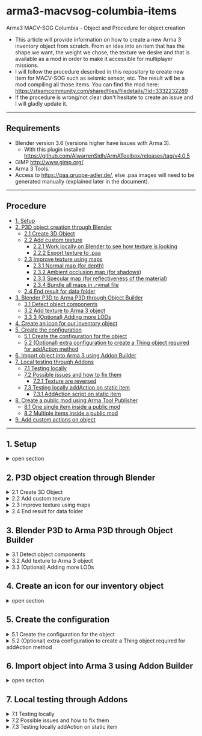 # arma3-macvsog-columbia-items
Arma3 MACV-SOG Columbia - Object and Procedure for object creation

- This article will provide information on how to create a new Arma 3 inventory object from scratch. From an idea into an item that has the shape we want, the weight we chose, the texture we desire and that is available as a mod in order to make it accessible for multiplayer missions.
- I will follow the procedure described in this repository to create new Item for MACV-SOG such as seismic sensor, etc. The result will be a mod compiling all those items. You can find the mod here: https://steamcommunity.com/sharedfiles/filedetails/?id=3332232289
- If the procedure is wrong/not clear don't hesitate to create an issue and I will gladly update it.

---

## Requirements

- Blender version 3.6 (versions higher have issues with Arma 3). 
  - With this plugin installed https://github.com/AlwarrenSidh/ArmAToolbox/releases/tag/v4.0.5
- GIMP http://www.gimp.org/
- Arma 3 Tools. 
- Access to https://paa.gruppe-adler.de/, else .paa images will need to be generated manually (explained later in the document).

---

## Procedure
- [1. Setup](#1-setup)
- [2. P3D object creation through Blender](#2-p3d-object-creation-through-blender)
  - [2.1 Create 3D Object](#21-create-3d-object)
  - [2.2 Add custom texture](#22-add-custom-texture)
    - [2.2.1 Work locally on Blender to see how texture is looking](#221-work-locally-on-blender-to-see-how-texture-is-looking)
    - [2.2.2 Export texture to .paa](#222-export-texture-to-paa)
  - [2.3 Improve texture using maps](#23-Improve-texture-using-maps)
    - [2.3.1 Normal map (for depth)](#231-normal-map-for-depth)
    - [2.3.2 Ambient occlusion map (for shadows)](#232-ambient-occlusion-map-for-shadows)
    - [2.3.3 Specular map (for reflectiveness of the material)](#233-specular-map-for-reflectiveness-of-the-material)
    - [2.3.4 Bundle all maps in .rvmat file](#234-bundle-all-maps-in-rvmat-file)
  - [2.4 End result for data folder](#24-end-result-for-data-folder)
- [3. Blender P3D to Arma P3D through Object Builder](#3-blender-p3d-to-arma-p3d-through-object-builder)
  - [3.1 Detect object components](#31-detect-object-components)
  - [3.2 Add texture to Arma 3 object](#32-add-texture-to-arma-3-object)
  - [3.3 3 (Optional) Adding more LODs](#33-optional-adding-more-lods)
- [4. Create an icon for our inventory object](#4-create-an-icon-for-our-inventory-object)
- [5. Create the configuration](#5-create-the-configuration)
  - [5.1 Create the configuration for the object](#51-create-the-configuration-for-the-object)
  - [5.2 (Optional) extra configuration to create a Thing object required for addAction method](#52-optional-extra-configuration-to-create-a-thing-object-required-for-addaction-method)
- [6. Import object into Arma 3 using Addon Builder](#6-import-object-into-arma-3-using-addon-builder)
- [7. Local testing through Addons](#7-local-testing-through-addons)
  - [7.1 Testing locally](#71-testing-locally)
  - [7.2 Possible issues and how to fix them](#72-possible-issues-and-how-to-fix-them)
    - [7.2.1 Texture are reversed](#721-texture-are-reversed)
  - [7.3 Testing locally addAction on static item](#73-testing-locally-addaction-on-static-item)
      - [7.3.1 AddAction script on static item](#731-addaction-script-on-static-item)
- [8. Create a public mod using Arma Tool Publisher](#8-create-a-public-mod-using-arma-tool-publisher)
  - [8.1 One single item inside a public mod](#81-one-single-item-inside-a-public-mod)
  - [8.2 Multiple items inside a public mod](#82-multiple-items-inside-a-public-mod)
- [9. Add custom actions on object](#9-add-custom-actions-on-object)

---

## 1. Setup

<details>
<summary>open section</summary>

- Create this folder and file structure anywhere on your computer (this will be our workspace).

![screenshot](/images/Setup/setup.PNG)

- In the above example, a sensor (a seismic sensor used by MACV SOG in order to monitor movement of NVA soldiers) is the new object I want to create. This will be our <u>MAIN folder</u>.
- <u>data folder</u> will contain the object textures, in .paa format (currently an empty folder).
- <u>Icons folder</u> will contain the icon for our object, in .paa format (currently an empty folder).
- <u>Objects folder</u> will contain the 3D object in .p3d format (currently an empty folder).
- <u>Config.cpp file</u> will contain the configuration for our object and will allow us to configure its weight, name, etc. (currently an empty file).

</details>

## 2. P3D object creation through Blender

<details>
<summary>2.1 Create 3D Object</summary>

## 2.1 Create 3D Object

- Create a 3D item in Blender that has the desired shape.
- At the end of the item creation, make sure it is a single 3D object (top right of blender) and that “Arma Object Property” is selected.

![screenshot](/images/P3D%20object%20creation%20through%20Blender/create3DObject.PNG)

- Pressing CTRL + T will triangulate the 3D objects (make its faces only triangles) and remove any ngons (Arma does not want ngons).

</details>

<details>
<summary>2.2 Add custom texture</summary>

## 2.2 Add custom texture

<details>
<summary>2.2.1 Work locally on Blender to see how texture is looking</summary>

## 2.2.1 Work locally on Blender to see how texture is looking

- Create a UV map by selecting the object and clicking on “U”. Making an easy one to work with is sometimes tricky but adding some seams in Blender can help.

![screenshot](/images/P3D%20object%20creation%20through%20Blender/addCustomTexture1.PNG)

- Then export the UV map as a .png (<u>object_uv_map.png</u>), then using any editing software, update the .png to have the texture you want and save it as a new .png (<u>object_texture.png</u>). Keep in mind that the resolution MUST be 512x512.

![screenshot](/images/P3D%20object%20creation%20through%20Blender/addCustomTexture2.PNG)

- Go back to Blender, make sure your object has a default material (not empty) and open the “Shader Editor” (Shift + F3).
- Right click and add an “Image Texture” with as path, the path of the <u>object_texture.png</u>.

![screenshot](/images/P3D%20object%20creation%20through%20Blender/addCustomTexture3.PNG)

- Then, if you go back to the 3D Viewport you will be able to see the object with the new texture.

![screenshot](/images/P3D%20object%20creation%20through%20Blender/addCustomTexture4.PNG)

- Finally, export the 3D object and .p3d file and save it to a temporary location like “Downloads” or “Desktop”.
- N.B. The main purpose of adding texture in Blender is to visualise how it will look onto the object and make sure it is looking good.

</details>

<details>
<summary>2.2.2 Export texture to .paa</summary>

## 2.2.2 Export texture to .paa

- Go to https://paa.gruppe-adler.de/ and convert <u>object_texture.png</u> into a .paa (<u>object_texture.paa</u>).
  - Manual steps (if website is down):
    - Use the TexView 2 (Arma 3 Tools) to convert the .png into a .paa (Use ‘RGBA’ and in the other section use ‘DXT5’).
  - Save the generated <u>object_texture.paa</u> in <u>data folder</u>. This is important because when exporting as a mod, the path to the texture needs to follow this syntax:
    - “yourAddonName\data\yourTexture.paa”

![screenshot](/images/P3D%20object%20creation%20through%20Blender/addCustomTexture5.PNG)

</details>

</details>

<details>
<summary>2.3 Improve texture using maps</summary>

## 2.3 Improve texture using maps

- This is optional but will result in a more realistic looking object with roughness and texture instead of looking flat, glassy with our own texture.

<details>
<summary>2.3.1 Normal map (for depth)</summary>

## 2.3.1 Normal map (for depth)

- N.B. following the tutorial https://kcclemo.neocities.org/creating-height-and-normal-maps/ will work but I will be going over it in this document in case the website goes down.
- Open the texture <u>object_texture.png</u> (obtained in section 4.2.2) in GIMP.
- Select Image>Mode>Grayscale.
  - Pixels more black: low points. 
  - Pixel more white: high points.
- If needed, you can invert the colors using Colors>Invert.
- In the Levels dialog:

![screenshot](/images/P3D%20object%20creation%20through%20Blender/improveTextureUsingMaps1.PNG)

  - Arrange the 3 triangles to correspond to the above picture.
- Now we can save the new picture (keep in mind that we need to have a resolution of 512x512) and this will give us our <u>detector_bump.png</u>.
- We need to convert this new png into a normal map. To do this, you can use the following website (if down, will need to find a tutorial on how to create normal map…) https://cpetry.github.io/NormalMap-Online/.
  - Drag and drop your detector_bump.png in the website, and uncheck “Displacement”, “AO” and “Specular”.

![screenshot](/images/P3D%20object%20creation%20through%20Blender/improveTextureUsingMaps2.PNG)

- Then below the middle picture, rename it to <u>detector_nohq</u> and save.
- Convert the .png into a .paa (see "2.2.2 Export texture to .paa").
- Save the generated <u>detector_nohq.paa</u> in the <u>data folder</u>.
- We now have our normal map <u>detector_nohq.paa</u> and it can be moved to the <u>data folder</u>.

![screenshot](/images/P3D%20object%20creation%20through%20Blender/improveTextureUsingMaps3.PNG)

</details>

<details>
<summary>2.3.2 Ambient occlusion map (for shadows)</summary>

## 2.3.2 Ambient occlusion map (for shadows)

- Blender can be used to generate the occlusion map.

![screenshot](/images/P3D%20object%20creation%20through%20Blender/improveTextureUsingMaps4.PNG)

- Go in the render view, with the following setup:
  - Render Engine: Cycle
  - Bake>Bake Type: Ambient Occlusion
- Select the object and click on the “Bake” button and this will give the following result. 

![screenshot](/images/P3D%20object%20creation%20through%20Blender/improveTextureUsingMaps5.PNG)

- In the top left, click on image*>save as, and then save it as <u>detector_as.png</u>. 
- Convert the .png into a .paa (see "2.2.2 Export texture to .paa"). 
- Save the generated <u>detector_as.paa</u> in the <u>data folder</u>. 
- We now have our ambient occlusion map <u>detector_as.paa</u> and it can be moved to the <u>data folder</u>.

![screenshot](/images/P3D%20object%20creation%20through%20Blender/improveTextureUsingMaps6.PNG)

</details>

<details>
<summary>2.3.3 Specular map (for reflectiveness of the material)</summary>

## 2.3.3 Specular map (for reflectiveness of the material)

- N.B. The whitest will mean the more reflective a texture is. The blackest, the less reflective a texture is.
- To generate the Specular map, I used https://cpetry.github.io/NormalMap-Online/ and selected “Specular” (middle picture and top right) and reduced the strength in order to make the object blacker (less reflective).

![screenshot](/images/P3D%20object%20creation%20through%20Blender/improveTextureUsingMaps7.PNG)

- Then below the middle picture, rename it to detector_smdi and save.
- Convert the .png into a .paa (see "2.2.2 Export texture to .paa").
- Save the generated <u>detector_smdi.paa</u> in the <u>data folder</u>.
- We now have our specular map <u>detector_smdi.paa</u> and it can be moved to the <u>data folder</u>.

![screenshot](/images/P3D%20object%20creation%20through%20Blender/improveTextureUsingMaps8.PNG)

</details>

<details>
<summary>2.3.4 Bundle all maps in .rvmat file</summary>

## 2.3.4 Bundle all maps in .rvmat file

- You can use the below “default” template and change the name of .paa files to suit your model.

    ```
    class StageTI
    {
        texture="#(argb,8,8,3)color(0,0,0,0)";
    };
    ambient[]={1,1,1,1};
    diffuse[]={1,1,1,1};
    forcedDiffuse[]={0,0,0,0};
    emmisive[] = {0,0,0,0};
    specular[] = {0.15,0.15,0.15,1};
    specularPower = 80;
    PixelShaderID = "Super";
    VertexShaderID = "Super";
    class Stage1
    {
        texture="detector\data\detector_nohq.paa";
        uvSource="tex";
        class uvTransform
        {
            aside[]={1,0,0};
            up[]={0,1,0};
            dir[]={0,0,0};
            pos[]={0,0,0};
        };
    };
    class Stage2
    {
        texture="#(argb,8,8,3)color(0.5,0.5,0.5,0.5,DT)";
        uvSource="tex";
        class uvTransform
        {
            aside[]={1,0,0};
            up[]={0,1,0};
            dir[]={0,0,0};
            pos[]={0,0,0};
        };
    };
    class Stage3
    {
        texture="#(argb,8,8,3)color(0,0,0,0,MC)";
        uvSource="tex";
        class uvTransform
        {
            aside[]={1,0,0};
            up[]={0,1,0};
            dir[]={0,0,0};
            pos[]={0,0,0};
        };
    };
    class Stage4
    {
        texture="detector\data\detetector_as.paa";
        uvSource="tex";
        class uvTransform
        {
            aside[]={1,0,0};
            up[]={0,1,0};
            dir[]={0,0,0};
            pos[]={0,0,0};
        };
    };
    class Stage5
    {
        texture="detector\data\detector_smdi.paa";
        uvSource="tex";
        class uvTransform
        {
            aside[]={1,0,0};
            up[]={0,1,0};
            dir[]={0,0,0};
            pos[]={0,0,0};
        };
    };
    class Stage6
    {
        texture="#(ai,32,128,1)fresnel(2.45,0.75)";
        uvSource="none";
    };
    class Stage7
    {
        texture="a3\data_f\env_co.tga";
        uvSource="tex";
        class uvTransform
        {
            aside[]={1,0,0};
            up[]={0,1,0};
            dir[]={0,0,0};
            pos[]={0,0,0};
        };
    };
    ```

- What is important here is to include the 3 .paa file we generated:
  - <u>detector_nohq.paa</u>
  - <u>detector_as.paa</u>
  - <u>detector_smdi.paa</u>
- N.B. with a path from the <u>MAIN folder</u> (ex: detector\data\detector_smdi.paa).

![screenshot](/images/P3D%20object%20creation%20through%20Blender/improveTextureUsingMaps9.PNG)

- We now have our <u>detector.rvmat</u> file.

</details>

</details>

<details>
<summary>2.4 End result for data folder</summary>

## 2.4 End result for data folder

- Add the end, you should have 5 files into the <u>data folder</u>.

![screenshot](/images/P3D%20object%20creation%20through%20Blender/endResultForDataFolder.PNG)

</details>

## 3. Blender P3D to Arma P3D through Object Builder

<details>
<summary>3.1 Detect object components</summary>

## 3.1 Detect object components

- Open the .p3d file previously exported with Arma 3 Object Builder (see Arma 3 Tools).
- Select the entire 3D object and go into “structure/topology/find components”. This will create the required components for Arma 3 objects.

</details>

<details>
<summary>3.2 Add texture to Arma 3 object</summary>

## 3.2 Add texture to Arma 3 object

- Go back to the Object Builder, select the object (all nodes) and click “E” to open the “Face Properties” menu.
  - In texture, select your .paa texture then click “Apply” and “Ok”.

![screenshot](/images/Blender%20P3D%20to%20Arma%20P3D%20through%20Object%20Builder/addTextureToArma3Object1.PNG)

- Then in the “material” path (below the “texture” path) put the path to the <u>detector.rvmat</u> (it must be under path “yourObject/data/yourObject.rvmat”)  then click “Apply” and “Ok”.

![screenshot](/images/Blender%20P3D%20to%20Arma%20P3D%20through%20Object%20Builder/addTextureToArma3Object2.PNG) 

- Save and export as .p3d and save it in the <u>Objects folder</u>.

</details>

<details>
<summary>3.3 (Optional) Adding more LODs</summary>

## 3.3 (Optional) Adding more LODs

<b><u>OPTIONAL: ONLY FOLLOW THIS STEP IF YOU WANT TO ADD ACTION ON THE ITEM.</u></b>

- If you want to be able to add scripts onto the object through 'addAction' then we need to add 3 extra types of LODs (see https://community.bistudio.com/wiki/LOD#Roadway):
  - <b>Geometry</b>:
    - Defines where the model will collide with other objects. Should be very simple, and has to fulfill the following criteria in order to work:
      - Object must be named ComponentXX (where XX is a consecutive number between 01 and 2048 (a limit in earlier games might have been 99). 
      - Must have 'Mass' (Alt-M). A minimum of 10 is required for character collision. 
      - Must be closed and convex. Always validate your Geometry LOD. (Validating Geometries)
      - Some object types require that every component must have some mass assigned in order to work properly. Does not apply to vehicles It must be smaller than the size limit.
  - <b>View Geometry</b>:
    - The visible geometry of the model.
    - As an example: If you have an object with this LOD properly configured, you will not be able to spot other units through the model. AI will not be able to spot other units through the model. If this LOD is not present the Geometry LOD will be used instead.
  - <b>Fire Geometry</b>:
    - Defines where the model will collide with bullets & rockets. If this LOD is not present the ViewGeometry LOD will be used instead. If the ViewGeo LOD is not present either then Geometry LOD will be used instead. Should be simplified as much as possible, but can be a bit more complex then Geometry or Geometry Phys:
      - Object must be named ComponentXX (where XX is a consecutive number between 01 and 2000). (see Geometry LOD)
      - Must be closed and convex (see: Validating Geometries).

- Open the .p3d file in Arma Object Builder.

![screenshot](/images/Blender%20P3D%20to%20Arma%20P3D%20through%20Object%20Builder/armaObjectBuidler.PNG)

- Select all nodes (Ctrl + A), click on '1.000' in the top right, duplicate. Then on the '2.000' that was created, property and select 'Geometry'.
- Under the 'Component01', right click and create a new component named 'Component02'.

![screenshot](/images/Blender%20P3D%20to%20Arma%20P3D%20through%20Object%20Builder/geometry.PNG)

- In the top left, select 'Create' and create a 'Box' that will contain the object.
- Delete the initial object.

![screenshot](/images/Blender%20P3D%20to%20Arma%20P3D%20through%20Object%20Builder/geometry2.PNG)

- Select the box (Ctrl + A) and add mass (bottom lef).

![screenshot](/images/Blender%20P3D%20to%20Arma%20P3D%20through%20Object%20Builder/geometry3.PNG)

- Select the 'Geometry' LOD, duplicate it, remove the weight. Then go into properties of the new LOD and select 'View Geometry'. Duplicate the 'View Geometry LOD' and create a 'Fire Geometry' LOD.

![screenshot](/images/Blender%20P3D%20to%20Arma%20P3D%20through%20Object%20Builder/geometry4.PNG)

- Then for each new LOD ('Geometry', 'View Geometry' and 'Fire Geometry'):
  - Double-click on them (in order to edit them).
  - Select the entire cube (Ctrl + A) go into “structure/topology/find components”. <b><u>EXTREMELY IMPORTANT AND EASY STEP TO MISS!</u></b>

- Finally, save as .p3d and override previous .p3d.

</details>

## 4. Create an icon for our inventory object

<details>
<summary>open section</summary>

- Create a .png representing your objects (a print screen of blender can work).
- Resize it to be 512x512 pixels.
- Convert the .png into a .paa (see "2.2.2 Export texture to .paa").
- Move the generated .paa file into the Icons folder.
</details>

## 5. Create the configuration

<details>
<summary>5.1 Create the configuration for the object</summary>

## 5.1 Create the configuration for the object

- Open and edit the <u>config.cpp file</u> and paste the below content into it:

    ```
    class CfgPatches
    {
        class sensor //name of folder containing objects, icons and config.
        {
            units[]={};
            weapons[]={};
            requiredVersion=0.1;
            requiredAddons[]={"A3_Characters_F"};
        }
    }
    
    
    class CfgMagazines
    {
        class CA_Magazine;
        class colsog_inv_sensor: CA_Magazine
        {
            author = "Gerard";
            mass = 11;
            scope = 2;
            value = 1;
            displayName = "Seismic sensor";
            picture = "\sensor\icons\sensorIcon.paa";
            model = "\sensor\objects\sensorObj.p3d";
            type = 256;
            count = 1;
            initSpeed = 18;
            nameSound = "handgrenade";
            maxLeadSpeed = 6.94444;
            descriptionShort = "Seismic sensor";
            displayNameShort = "Seismic sensor";
        };
    };
    ```
- ‘Mass’ is the mass of your new object and actual in-game weight will be divided by 10 (ex: 11 mass in the configuration means 1,1 pound of mass in game).
- ‘Picture’ needs to point to the icon .paa previously generated (with path from <u>MAIN folder</u>).
- ‘Model’ needs to point to the icon .p3d previously generated (with path from <u>MAIN folder</u>).

</details>

<details>
<summary>5.2 (Optional) extra configuration to create a Thing object required for addAction method</summary>

## 5.2 (Optional) extra configuration to create a Thing object required for addAction method

<b><u>OPTIONAL: ONLY FOLLOW THIS STEP IF YOU WANT TO ADD ACTION ON THE ITEM.</u></b>

- Open and edit the <u>config.cpp file</u> to add the below extra content. This will create a 'Thing' object with same 3D model as the magazine object:

  ```
  class CfgVehicles 
  {
      class Thing;
      class colsog_thing_handsid_sensor : Thing  
      {
          access = 0;
          scope = 2;
          model = "\handsidsensor\objects\handsidsensor.p3d";
          displayName = "Handsid sensor";
          faction = "Default";
          vehicleClass = "Objects";
          simulation = "thing";
          scopecurator = 2;
          author = "Gerard";
          destrType = "DestructNo";
      };
  };
  ```

- This object will allow us to add actions on it such as ACE actions or regular Arma actions.
- (example: If 'colsog_inv_sensor' magazine item present in player inventory, action to drop and activate sensor. Then the script deletes magazine item from player's inventory and spawn a new 'colsog_static_sensor' static object and the action can be added on this static object. Required because action not possible to add on magazine items).
</details>

## 6. Import object into Arma 3 using Addon Builder

<details>
<summary>open section</summary>

- Open the Addon Builder (Arma 3 Tools).
  - Addons source directory: path to <u>MAIN folder</u>.
  - Destination directory: Path to Arma 3 !Workshop.
- Toggle:
  - Clear temp folder.
  - Binarize.
    - Enable extended logging.
- Then you can click on PACK (bottom right).

![screenshot](/images/Import%20object%20into%20Arma%203%20using%20Addon%20Builder/addonBuilder.PNG)

- This will generate and save a .pbo file into the specified <u>folder in !Workshop</u>.

![screenshot](/images/Import%20object%20into%20Arma%203%20using%20Addon%20Builder/pbo.PNG)

</details>

## 7. Local testing through Addons

<details>
<summary>7.1 Testing locally</summary>

## 7.1 Testing locally

- Copy the .pbo generated during the previous step and paste it directly into the Addons folder of Arma 3.

![screenshot](/images/Local%20testing%20through%20Addons/pbo.PNG)

- Restart Arma 3 (if it was previously launched), go into the Eden editor and now the object (sensor) will be visible in the arsenal under the magazine section (since in the configuration we are extending the magazine class).


![screenshot](/images/Local%20testing%20through%20Addons/arsenal.PNG)

- You can also run the following line in order to make it spawn into the inventory of the player:

    ```
    player addItem “colsog_inv_sensor”;
    ```

![screenshot](/images/Local%20testing%20through%20Addons/addItem.PNG)

</details>

<details>
<summary>7.2 Possible issues and how to fix them</summary>

## 7.2 Possible issues and how to fix them

<details>
<summary>7.2.1 Texture are reversed</summary>

## 7.2.1 Texture are reversed
  
  - If you see that texture are reversed in-game there is a simple way to fix that issue.

![screenshot](/images/Local%20testing%20through%20Addons/textureAreReversed.PNG)

  - Open the .p3d object in the object folder:
  - Select all the nodes.
  - In the top left, select 'Faces\Reverse'.

![screenshot](/images/Local%20testing%20through%20Addons/facesReverse.PNG)
  
  - Save as .p3d and override the object in the object folder.
  - Continue from Step 6.
    - fixed result:

![screenshot](/images/Local%20testing%20through%20Addons/fixedTexture.jpg)

</details>

</details>

<details>
<summary>7.3 Testing locally addAction on static item</summary>

## 7.3 Testing locally addAction on static item

<details>
<summary>7.3.1 AddAction script on static item</summary>

## 7.3.1 AddAction script on static item

- You can use the below script and executed in a mission. This will make the static item spawn and add a custom action on it. If this work, you will be able to add custom actions/scripts on it.

  ```
  private _pos = getPosATL player; 
  private _sensor = "colsog_thing_handsid_sensor" createVehicle _pos;
   
  [_sensor, ["Greetings!", { hint "Hello!"; }]] remoteExec ["addAction"];
  ```

![screenshot](/images/Local%20testing%20through%20Addons/customActionScript.PNG)

![screenshot](/images/Local%20testing%20through%20Addons/customActionVisible.PNG)

</details>

## 8. Create a public mod using Arma Tool Publisher

<details>
<summary>8.1 One single item inside a public mod</summary>

## 8.1 One single item inside a public mod

- We need to create a mod with our new object in order to make it available during multiplayer missions.
- Open Arma 3 Tool Publisher.
  - Mod content: path to the generated folder containing the .pbo file previously generated (see "6. Import object into Arma 3 using Addon Builder").
  - You can fill in other information such as tag, description, etc.
  - Agree with the Steamworks licence and click Publish (or Update if you are updating a previously published mod).

![screenshot](/images/Create%20a%20public%20mod%20using%20Arma%20Tool%20Publisher/publisher.PNG)

- Once successfully uploaded to the Steam workshop, your mod will be available for other to subscribe and then your new object will be able to be used in multiplayer missions.
- example: https://steamcommunity.com/sharedfiles/filedetails/?id=3332232289

![screenshot](/images/Create%20a%20public%20mod%20using%20Arma%20Tool%20Publisher/rtColumbiaItems.PNG)

</details>

<details>
<summary>8.2 Multiple items inside a public mod</summary>

## 8.2 Multiple items inside a public mod

- The steps are the same as in section 8.1 but there are some differences: the different sub-folders will be merged and the configuration files updated.
- <u>data folder</u> will contain all files for the various items (in my example we want to have 3 items in a single mod).

![screenshot](/images/Create%20a%20public%20mod%20using%20Arma%20Tool%20Publisher/combinedDataFolder.PNG)

- Make sure that in all .rvmat files, the path to .paa are correct.

  ```
  texture="rtcolumbiaitems\data\prc77battery_nohq.paa";
  ```

- <u>Icons folder</u> will contain the different icons and thus need different names.

![screenshot](/images/Create%20a%20public%20mod%20using%20Arma%20Tool%20Publisher/combinedIcons.PNG)

- <u>Objects folder</u> will contain the 3D object in .p3d format (currently an empty folder).
  - Make sure path to .paa texture and .rvmat is correct in the "Arma Object Builder". 
    - Else:
      - open the Arma Object Builder
      - Update the path to .paa and .rvmat
      - Save as .p3d and override old .p3d objects.

![screenshot](/images/Create%20a%20public%20mod%20using%20Arma%20Tool%20Publisher/combinedObjects.PNG)

- <u>Config.cpp file</u> Needs to be updated to contain the information related to the 3 items.

  ```
  class CfgPatches
  {
      class rtcolumbiaitems 
      {
          units[]={};
          weapons[]={};
          requiredVersion=0.1;
          requiredAddons[]={"A3_Characters_F"};
      }
  }
  
  
  class CfgMagazines
  {
      class CA_Magazine;
      class colsog_inv_handsid_sensor: CA_Magazine
      {
          author = "Gerard";
          mass = 100;
          scope = 2;
          value = 1;
          displayName = "Handsid sensor";
          picture = "\rtcolumbiaitems\icons\iconHandsidSensor.paa";
          model = "\rtcolumbiaitems\objects\handsidsensor.p3d";
          type = 256;
          count = 1;
          initSpeed = 18;
          nameSound = "handgrenade";
          maxLeadSpeed = 6.94444;
          descriptionShort = "Handsid sensor";
          displayNameShort = "Handsid sensor";
      };
      class colsog_inv_prc77_battery: CA_Magazine
      {
          author = "Gerard";
          mass = 44;
          scope = 2;
          value = 1;
          displayName = "PRC-77 Battery";
          picture = "\rtcolumbiaitems\icons\iconPrc77Battery.paa";
          model = "\rtcolumbiaitems\objects\prc77battery.p3d";
          type = 256;
          count = 1;
          initSpeed = 18;
          nameSound = "handgrenade";
          maxLeadSpeed = 6.94444;
          descriptionShort = "PRC-77 Battery";
          displayNameShort = "PRC-77 Battery";
      };
      class colsog_inv_sensor: CA_Magazine
      {
          author = "Gerard";
          mass = 15;
          scope = 2;
          value = 1;
          displayName = "Seismic sensor";
          picture = "\rtcolumbiaitems\icons\iconSeismicSensor.paa";
          model = "\rtcolumbiaitems\objects\seismicsensor.p3d";
          type = 256;
          count = 1;
          initSpeed = 18;
          nameSound = "handgrenade";
          maxLeadSpeed = 6.94444;
          descriptionShort = "Seismic sensor";
          displayNameShort = "Seismic sensor";
      };
  };
  ```

- Then, follow same steps as section 8.1 in order to publish the new mod with the multiple items inside of it.
- final result see [3 items in a single mod](https://github.com/gerard-sog/arma3-macvsog-columbia-items/tree/main/combined-items/rtcolumbiaitems)

</details>

## 9. Add custom actions on object

<details>
<summary>open section</summary>

- Adding it to the item directly is not ideal and really hard for several reasons I will not list here.
- Solution is to have a player action that is conditioned by the presence or not of the new object in the player’s inventory. Upon use, the object can be deleted from the player’s inventory, etc.
- Will add scripts adding behaviour to a new object we have created in https://github.com/gerard-sog/arma3-macvsog-columbia-scripts . (This part is WIP and currently nothing available, will try to have something for the 30th September 2024).

</details>

---

## Examples

<details>
<summary>PRC-77 battery</summary>

![screenshot](/images/examples/PRC-77%20battery/real.PNG)

![screenshot](/images/examples/PRC-77%20battery/topView.PNG)

![screenshot](/images/examples/PRC-77%20battery/sideView.PNG)

</details>

<details>
<summary>Seismic sensor</summary>

Seismic: These sensors contained seismic detectors. That is, they detected movement in the earth -- similar to earthquake detectors -- such as vehicle(s) moving past or footsteps. Seismic devices required a small spike to be driven into the ground; 
this spike contained the sensing element. If the ground moved, the sensing element moved and activated a radio transmitter that transmitted a beep, alerting the monitor to the fact that something was moving near the sensor location.

![screenshot](/images/examples/Seismic%20Sensor/real.PNG)

![screenshot](/images/examples/Seismic%20Sensor/frontView.PNG)

![screenshot](/images/examples/Seismic%20Sensor/sideView.PNG)

</details>

<details>
<summary>The Handsid (Placed on the Ground by Foot Soldiers)</summary>

The initial sensor program was called PRACTICE NINE until 14 June 1967, ILLINOIS CITY until 15 July 1967, and DYE MARKER until 8 September 1967, when MUSCLE SHOALS was adopted to indicate the air-supported subsystem in eastern and central Laos. 
In June 1968, the program was renamed IGLOO WHITE and consisted of three components: (1) munitions and sensing devices which were placed across and along suspected routes of infiltration to detect and impede enemy foot or vehicular movement; 
(2) orbiting aircraft which received signals from these sensors, amplified them, and retransmitted them; and (3) an Infiltration Surveillance Center (ISC) which received the transmitted signals from the aircraft and analyzed them to produce reliable tactical information for planning and interdiction operations.

![screenshot](/images/examples/The%20Handsid/real.PNG)

![screenshot](/images/examples/The%20Handsid/sideView1.PNG)

![screenshot](/images/examples/The%20Handsid/sideView2.PNG)

</details>

---

## Special thanks

- <u>Lukinator</u> (SOG Discord): for helping me build this procedure.
- <u>HorribleGoat</u> (Arma Discord): for input about adding actions on objects.
- <u>Kay</u> (RT Columbia Discord): for the previous discussions about creating mods and scripting.
